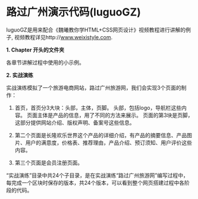 路过广州演示代码(luguoGZ)
==========

luguoGZ是用来配合《魏曦教你学HTML+CSS网页设计》视频教程进行讲解的例子, 视频教程详见http://www.weixistyle.com.

**1. Chapter 开头的文件夹**

各章节讲解过程中使用的小示例。

**2. 实战演练**

实战演练模拟了一个旅游电商网站，路过广州旅游网，我们会实现3个页面的制作：

1. 首页，首页分3大块：头部，主体，页脚。
头部，包括logo，导航栏这些内容。
页面主体是产品的信息，用了不同的方法来展示。
页面的第3块是页脚，这部分提供网站介绍、版权声明、备案号这些信息。

2. 第二个页面是长隆欢乐世界这个产品的详细介绍，有产品的摘要信息、产品图片、用户的满意度，价格表、推荐理由，产品介绍、预订须知、用户评价这些内容。

3. 第三个页面是会员注册页面。

“实战演练”目录中共24个子目录，是在实战演练“路过广州旅游网”编写过程中，每完成一个区块时保存的版本，共24个版本，可以看到整个网页搭建过程中各阶段的代码。
